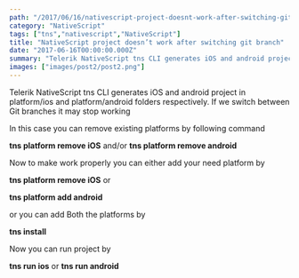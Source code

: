```yaml
---
path: "/2017/06/16/nativescript-project-doesnt-work-after-switching-git-branch/"
category: "NativeScript"
tags: ["tns","nativescript","NativeScript"]
title: "NativeScript project doesn’t work after switching git branch"
date: "2017-06-16T00:00:00.000Z"
summary: "Telerik NativeScript tns CLI generates iOS and android project in platform/ios and platform/android folders respectively. If we switch between Git branches it may stop working..."
images: ["images/post2/post2.png"]
---
```


Telerik NativeScript tns CLI generates iOS and android project in platform/ios and platform/android folders respectively. If we switch between Git branches it may stop working

In this case you can remove existing platforms by following command

<b>tns platform remove iOS</b> and/or <b>tns platform remove android</b>

Now to make work properly you can either add your need platform by

<b>tns platform remove iOS</b> or

<b>tns platform add android</b>

or you can add Both the platforms by

<b>tns install</b>

Now you can run project by

<b>tns run ios</b> or <b>tns run android</b>
